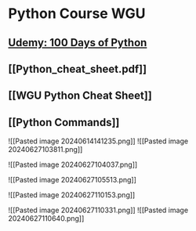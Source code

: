 # Python Course WGU
## [Udemy: 100 Days of Python](https://wgu.udemy.com/course/100-days-of-code/learn/lecture/23544648#overview)

## [[Python_cheat_sheet.pdf]]

## [[WGU Python Cheat Sheet]]

## [[Python Commands]]


![[Pasted image 20240614141235.png]]
![[Pasted image 20240627103811.png]]

![[Pasted image 20240627104037.png]]

![[Pasted image 20240627105513.png]]

![[Pasted image 20240627110153.png]]


![[Pasted image 20240627110331.png]]
![[Pasted image 20240627110640.png]]

